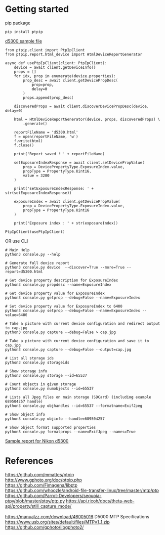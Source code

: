 # Getting started

[pip package](https://pypi.org/project/ptpip/)

```
pip install ptpip
```

[d5300 sample file](https://github.com/DethCount/ptpip-d5300/blob/master/d5300.py)

```
from ptpip.client import PtpIpClient
from ptpip.report.html_device import HtmlDeviceReportGenerator

async def usePtpIpClient(client: PtpIpClient):
    device = await client.getDeviceInfo()
    props = []
    for idx, prop in enumerate(device.properties):
        prop_desc = await client.getDevicePropDesc(
            prop=prop,
            delay=0
        )
        props.append(prop_desc)

    discoveredProps = await client.discoverDevicePropDesc(device, delay=0)

    html = HtmlDeviceReportGenerator(device, props, discoveredProps) \
        .generate()

    reportFileName = 'd5300.html'
    f = open(reportFileName, 'w')
    f.write(html)
    f.close()

    print('Report saved ! ' + reportFileName)

    setExposureIndexResponse = await client.setDevicePropValue(
        prop = DevicePropertyType.ExposureIndex.value,
        propType = PropertyType.Uint16,
        value = 3200
    )

    print('setExposureIndexResponse: ' + str(setExposureIndexResponse))

    exposureIndex = await client.getDevicePropValue(
        prop = DevicePropertyType.ExposureIndex.value,
        propType = PropertyType.Uint16
    )

    print('Exposure index : ' + str(exposureIndex))

PtpIpClient(usePtpIpClient)

```

OR use CLI

```
# Main Help
python3 console.py --help

# Generate full device report
python3 console.py device  --discover=True --more=True --report=d5300.html

# Get device property description for ExposureIndex
python3 console.py propdesc --name=ExposureIndex

# Get device property value for ExposureIndex
python3 console.py getprop --debug=False --name=ExposureIndex

# Set device property value for ExposureIndex to 6400
python3 console.py setprop --debug=False --name=ExposureIndex --value=6400

# Take a picture with current device configuration and redirect output to cap.jpg
python3 console.py capture --debug=False > cap.jpg

# Take a picture with current device configuration and save it to cap.jpg
python3 console.py capture --debug=False --output=cap.jpg

# List all storage ids
python3 console.py storageids

# Show storage info
python3 console.py storage --id=65537

# Count objects in given storage
python3 console.py numobjects --id=65537

# Lists all Jpeg files on main storage (SDCard) (including example 689504257 handle)
python3 console.py objhandles --id=65537 --formatname=ExifJpeg

# Show object info
python3 console.py objinfo --handle=689504257

# Show object format supported properties
python3 console.py formatprops --name=ExifJpeg --names=True
```

[Sample report for Nikon d5300](https://dethcount.github.io/ptpip-d5300/d5300.html)

# References

https://github.com/mmattes/ptpip \
http://www.gphoto.org/doc/ptpip.php \
https://github.com/Fimagena/libptp \
https://github.com/whoozle/android-file-transfer-linux/tree/master/mtp/ptp \
https://github.com/Parrot-Developers/sequoia-ptpy/blob/master/ptpy/ptp.py
https://api.ricoh/docs/theta-web-api/property/still_capture_mode/ \
\
https://manualzz.com/download/46005016 D5000 MTP Specifications \
https://www.usb.org/sites/default/files/MTPv1_1.zip \
https://github.com/gphoto/libgphoto2/

